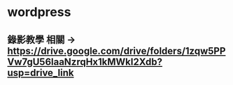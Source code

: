# wordpress 
## 錄影教學 相關 -> https://drive.google.com/drive/folders/1zqw5PPVw7gU56laaNzrqHx1kMWkI2Xdb?usp=drive_link
